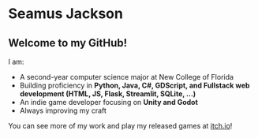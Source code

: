 # Seamus Jackson

## Welcome to my GitHub!

I am:
- A second-year computer science major at New College of Florida 
- Building proficiency in **Python, Java, C#, GDScript, and Fullstack web development (HTML, JS, Flask, Streamlit, SQLite, ...)**
- An indie game developer focusing on **Unity and Godot** 
- Always improving my craft

You can see more of my work and play my released games at [itch.io](https://schweem.itch.io/)!
